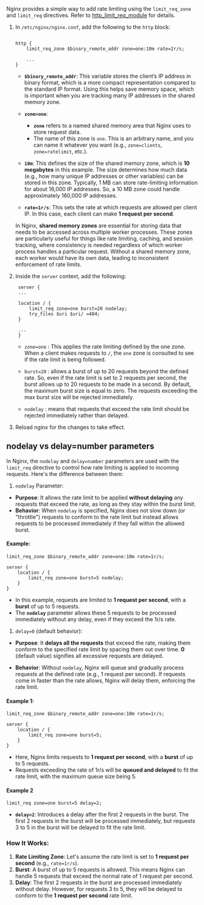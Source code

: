 Nginx provides a simple way to add rate limiting using the `limit_req_zone` and `limit_req` directives. Refer to [http_limit_req_module](https://nginx.org/en/docs/http/ngx_http_limit_req_module.html) for details.

1. In `/etc/nginx/nginx.conf`, add the following to the `http` block:

    ```nginx

    http {
        limit_req_zone $binary_remote_addr zone=one:10m rate=2r/s;

        ...
    }
    ```
    - **`$binary_remote_addr`**: This variable stores the client’s IP address in binary format, which is a more compact representation compared to the standard IP format. Using this helps save memory space, which is important when you are tracking many IP addresses in the shared memory zone.
  
    - **`zone=one`**: 
        - **`zone`** refers to a named shared memory area that Nginx uses to store request data.
        - The name of this zone is `one`. This is an arbitrary name, and you can name it whatever you want (e.g., `zone=clients`, `zone=ratelimit`, etc.).
    
    - **`10m`**: This defines the size of the shared memory zone, which is **10 megabytes** in this example. The size determines how much data (e.g., how many unique IP addresses or other variables) can be stored in this zone. Typically, 1 MB can store rate-limiting information for about 16,000 IP addresses. So, a 10 MB zone could handle approximately 160,000 IP addresses.

    - **`rate=1r/s`**: This sets the rate at which requests are allowed per client IP. In this case, each client can make **1 request per second**.
    
    In Nginx, **shared memory zones** are essential for storing data that needs to be accessed across multiple worker processes. These zones are particularly useful for things like rate limiting, caching, and session tracking, where consistency is needed regardless of which worker process handles a particular request. Without a shared memory zone, each worker would have its own data, leading to inconsistent enforcement of rate limits.

1. Inside the `server` context, add the following:
   ```nginx
    server {
    ...

    location / {
        limit_req zone=one burst=20 nodelay;
        try_files $uri $uri/ =404;
    }

    ...
    }
   ```

   - `zone=one` : This applies the rate limiting defined by the one zone. When a client makes requests to `/`, the `one` zone is consulted to see if the rate limit is being followed.

   - `burst=20` : allows a burst of up to 20 requests beyond the defined rate. So, even if the rate limit is set to 2 requests per second, the burst allows up to 20 requests to be made in a second. By default, the maximum burst size is equal to zero. The requests exceeding the max burst size will be rejected immediately.

   - `nodelay` : means that requests that exceed the rate limit should be rejected immediately rather than delayed.


1. Reload nginx for the changes to take effect.

## nodelay vs delay=number parameters

In Nginx, the `nodelay` and `delay=number` parameters are used with the `limit_req`  directive to control how rate limiting is applied to incoming requests. Here's the difference between them:

1. `nodelay` Parameter:
- **Purpose**: It allows the rate limit to be applied **without delaying** any requests that exceed the rate, as long as they stay within the burst limit.
- **Behavior**: When `nodelay` is specified, Nginx does not slow down (or "throttle") requests to conform to the rate limit but instead allows requests to be processed immediately if they fall within the allowed burst.

#### Example:

```nginx
limit_req_zone $binary_remote_addr zone=one:10m rate=1r/s;

server {
    location / {
        limit_req zone=one burst=5 nodelay;
    }
}
```
- In this example, requests are limited to **1 request per second**, with a **burst** of up to 5 requests. 
- The **`nodelay`** parameter allows these 5 requests to be processed immediately without any delay, even if they exceed the 1r/s rate.

1. `delay=0` (default behavior):
- **Purpose**: It **delays all the requests** that exceed the rate, making them conform to the specified rate limit by spacing them out over time. **0** (default value) signifies all excessive requests are delayed. 

- **Behavior**: Without `nodelay`, Nginx will queue and gradually process requests at the defined rate (e.g., 1 request per second). If requests come in faster than the rate allows, Nginx will delay them, enforcing the rate limit.

#### Example 1:

```nginx
limit_req_zone $binary_remote_addr zone=one:10m rate=1r/s;

server {
    location / {
        limit_req zone=one burst=5;
    }
}
```
- Here, Nginx limits requests to **1 request per second**, with a **burst** of up to 5 requests. 
- Requests exceeding the rate of 1r/s will be **queued and delayed** to fit the rate limit, with the maximum queue size being 5.


#### Example 2

```nginx
limit_req zone=one burst=5 delay=2;
```

- **`delay=2`**: Introduces a delay after the first 2 requests in the burst. The first 2 requests in the burst will be processed immediately, but requests 3 to 5 in the burst will be delayed to fit the rate limit.

### How It Works:
1. **Rate Limiting Zone**: Let's assume the rate limit is set to **1 request per second** (e.g., `rate=1r/s`).
2. **Burst**: A burst of up to 5 requests is allowed. This means Nginx can handle 5 requests that exceed the normal rate of 1 request per second.
3. **Delay**: The first 2 requests in the burst are processed immediately without delay. However, for requests 3 to 5, they will be delayed to conform to the **1 request per second** rate limit.
